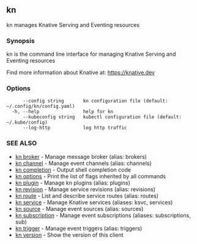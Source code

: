 ## kn

kn manages Knative Serving and Eventing resources

### Synopsis

kn is the command line interface for managing Knative Serving and Eventing resources

 Find more information about Knative at: https://knative.dev

### Options

```
      --config string       kn configuration file (default: ~/.config/kn/config.yaml)
  -h, --help                help for kn
      --kubeconfig string   kubectl configuration file (default: ~/.kube/config)
      --log-http            log http traffic
```

### SEE ALSO

* [kn broker](kn_broker.md)	 - Manage message broker (alias: brokers)
* [kn channel](kn_channel.md)	 - Manage event channels (alias: channels)
* [kn completion](kn_completion.md)	 - Output shell completion code
* [kn options](kn_options.md)	 - Print the list of flags inherited by all commands
* [kn plugin](kn_plugin.md)	 - Manage kn plugins (alias: plugins)
* [kn revision](kn_revision.md)	 - Manage service revisions (alias: revisions)
* [kn route](kn_route.md)	 - List and describe service routes (alias: routes)
* [kn service](kn_service.md)	 - Manage Knative services (aliases: ksvc, services)
* [kn source](kn_source.md)	 - Manage event sources (alias: sources)
* [kn subscription](kn_subscription.md)	 - Manage event subscriptions (aliases: subscriptions, sub)
* [kn trigger](kn_trigger.md)	 - Manage event triggers (alias: triggers)
* [kn version](kn_version.md)	 - Show the version of this client


